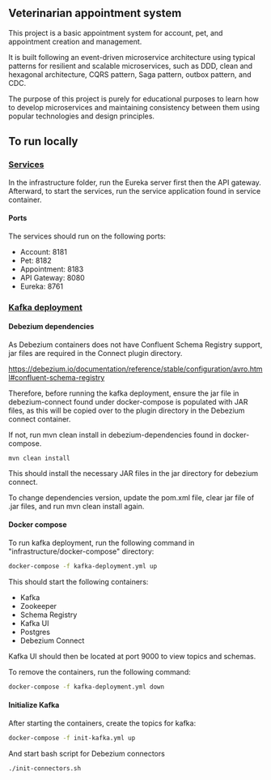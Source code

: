 <h2>Veterinarian appointment system</h2>

This project is a basic appointment system for account, pet, and appointment creation and management. 

It is built following an event-driven microservice architecture using typical patterns for resilient and scalable microservices, such as DDD, clean and hexagonal architecture, CQRS pattern, Saga pattern, outbox pattern, and CDC.

The purpose of this project is purely for educational purposes to learn how to develop microservices and maintaining consistency between them using popular technologies and design principles.

<h2>To run locally</h2>

<u><h3>Services</h3></u>
In the infrastructure folder, run the Eureka server first then the API gateway.
Afterward, to start the services, run the service application found in service container.

<h4>Ports</h4>
The services should run on the following ports:
<ul>
    <li>Account: 8181</li>
    <li>Pet: 8182</li>
    <li>Appointment: 8183</li>
    <li>API Gateway: 8080</li>
    <li>Eureka: 8761</li>
</ul>

<u><h3>Kafka deployment</h3></u>

<h4>Debezium dependencies</h4>
As Debezium containers does not have Confluent Schema Registry support, jar files are required in the Connect plugin directory.

https://debezium.io/documentation/reference/stable/configuration/avro.html#confluent-schema-registry

Therefore, before running the kafka deployment, ensure the jar file in debezium-connect found under docker-compose is populated with JAR files, as this will be copied over to the plugin directory in the Debezium connect container.

If not, run mvn clean install in debezium-dependencies found in docker-compose.
```angular2html
mvn clean install
```
This should install the necessary JAR files in the jar directory for debezium connect. 

To change dependencies version, update the pom.xml file, clear jar file of .jar files, and run mvn clean install again.

<h4>Docker compose</h4>
To run kafka deployment, run the following command in "infrastructure/docker-compose" directory:

```bash
docker-compose -f kafka-deployment.yml up
```

This should start the following containers:
<ul>
    <li>Kafka</li>
    <li>Zookeeper</li>
    <li>Schema Registry</li>
    <li>Kafka UI</li>
    <li>Postgres</li>
    <li>Debezium Connect</li>
</ul>

Kafka UI should then be located at port 9000 to view topics and schemas.

To remove the containers, run the following command:
```bash
docker-compose -f kafka-deployment.yml down
```

<h4>Initialize Kafka</h4>
After starting the containers, create the topics for kafka:

```bash
docker-compose -f init-kafka.yml up
```

And start bash script for Debezium connectors
```bash
./init-connectors.sh
```
